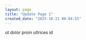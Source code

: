 ```yaml
---
layout: page
title: "Update Page 1"
created_date: "2025-10-21 00:04:55"
---
```


ut dolor proin ultrices id 
